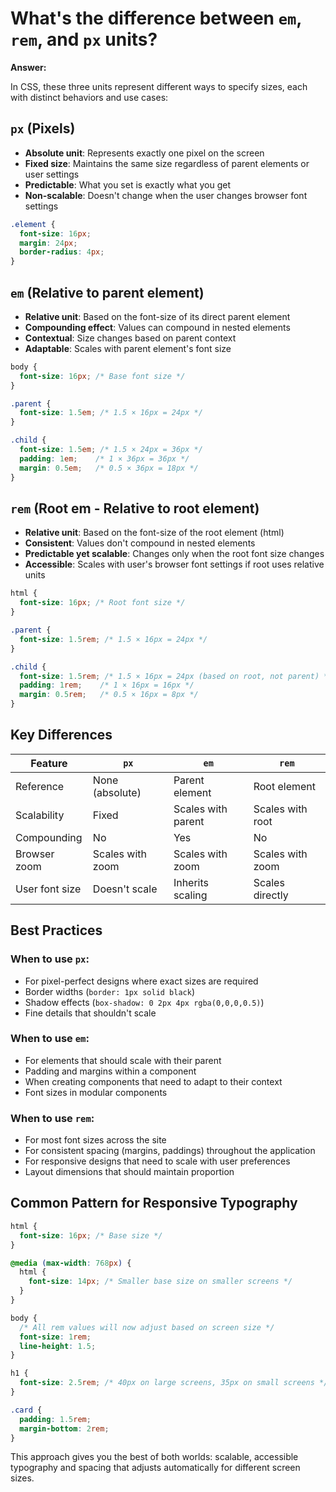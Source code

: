 # What's the difference between `em`, `rem`, and `px` units?

**Answer:**

In CSS, these three units represent different ways to specify sizes, each with distinct behaviors and use cases:

## `px` (Pixels)

- **Absolute unit**: Represents exactly one pixel on the screen
- **Fixed size**: Maintains the same size regardless of parent elements or user settings
- **Predictable**: What you set is exactly what you get
- **Non-scalable**: Doesn't change when the user changes browser font settings

```css
.element {
  font-size: 16px;
  margin: 24px;
  border-radius: 4px;
}
```

## `em` (Relative to parent element)

- **Relative unit**: Based on the font-size of its direct parent element
- **Compounding effect**: Values can compound in nested elements
- **Contextual**: Size changes based on parent context
- **Adaptable**: Scales with parent element's font size

```css
body {
  font-size: 16px; /* Base font size */
}

.parent {
  font-size: 1.5em; /* 1.5 × 16px = 24px */
}

.child {
  font-size: 1.5em; /* 1.5 × 24px = 36px */
  padding: 1em;    /* 1 × 36px = 36px */
  margin: 0.5em;   /* 0.5 × 36px = 18px */
}
```

## `rem` (Root em - Relative to root element)

- **Relative unit**: Based on the font-size of the root element (html)
- **Consistent**: Values don't compound in nested elements
- **Predictable yet scalable**: Changes only when the root font size changes
- **Accessible**: Scales with user's browser font settings if root uses relative units

```css
html {
  font-size: 16px; /* Root font size */
}

.parent {
  font-size: 1.5rem; /* 1.5 × 16px = 24px */
}

.child {
  font-size: 1.5rem; /* 1.5 × 16px = 24px (based on root, not parent) */
  padding: 1rem;    /* 1 × 16px = 16px */
  margin: 0.5rem;   /* 0.5 × 16px = 8px */
}
```

## Key Differences

| Feature | `px` | `em` | `rem` |
|---------|------|------|-------|
| Reference | None (absolute) | Parent element | Root element |
| Scalability | Fixed | Scales with parent | Scales with root |
| Compounding | No | Yes | No |
| Browser zoom | Scales with zoom | Scales with zoom | Scales with zoom |
| User font size | Doesn't scale | Inherits scaling | Scales directly |

## Best Practices

### When to use `px`:
- For pixel-perfect designs where exact sizes are required
- Border widths (`border: 1px solid black`)
- Shadow effects (`box-shadow: 0 2px 4px rgba(0,0,0,0.5)`)
- Fine details that shouldn't scale

### When to use `em`:
- For elements that should scale with their parent
- Padding and margins within a component
- When creating components that need to adapt to their context
- Font sizes in modular components

### When to use `rem`:
- For most font sizes across the site
- For consistent spacing (margins, paddings) throughout the application
- For responsive designs that need to scale with user preferences
- Layout dimensions that should maintain proportion

## Common Pattern for Responsive Typography

```css
html {
  font-size: 16px; /* Base size */
}

@media (max-width: 768px) {
  html {
    font-size: 14px; /* Smaller base size on smaller screens */
  }
}

body {
  /* All rem values will now adjust based on screen size */
  font-size: 1rem;
  line-height: 1.5;
}

h1 {
  font-size: 2.5rem; /* 40px on large screens, 35px on small screens */
}

.card {
  padding: 1.5rem;
  margin-bottom: 2rem;
}
```

This approach gives you the best of both worlds: scalable, accessible typography and spacing that adjusts automatically for different screen sizes.